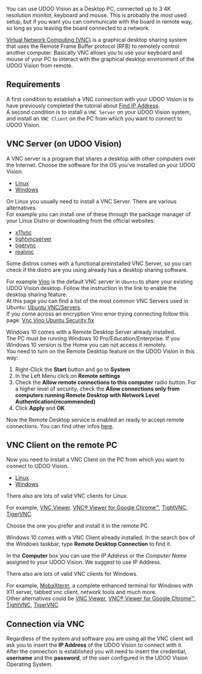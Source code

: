You can use UDOO Vision as a Desktop PC, connected up to 3 4K resolution monitor, keyboard and mouse. This is probably the most used setup, but if you want you can communicate with the board in remote way, so long as you leaving the board connected to a network.

[Virtual Network Computing (VNC)](https://en.wikipedia.org/wiki/Virtual_Network_Computing) is a graphical desktop sharing system that uses the Remote Frame Buffer protocol (RFB) to remotely control another computer. Basically VNC allows you to use your keyboard and mouse of your PC to interact with the graphical desktop environment of the UDOO Vision from remote.

## Requirements
A first condition to establish a VNC connection with your UDOO Vision is to have previously completed the tutorial about [Find IP Address](!Basic_Setup/Find_IP_Address).  
A second condition is to install a `VNC Server` on your UDOO Vision system, and install an `VNC Client` on the PC from which you want to connect to UDOO Vision.


## VNC Server (on UDOO Vision)

A VNC server is a program that shares a desktop with other computers over the Internet. Choose the software for the OS you've installed on your UDOO Vision.

<div>
 <ul id="vnc-server" class="nav nav-tabs" role="tablist">
  <li role="presentation" class="active"><a href="#vnc-linux-server" aria-controls="linux-server" role="tab" data-toggle="tab">Linux</a></li>
  <li role="presentation"><a href="#vnc-windows-server" aria-controls="windows-server" role="tab" data-toggle="tab">Windows</a></li>
 </ul>

 <div class="tab-content">
  <div role="tabpanel" class="tab-pane active" id="vnc-linux-server">

On Linux you usually need to install a VNC Server. There are various alternatives.  
For example you can install one of these through the package manager of your Linux Distro or downloading from the official websites:

* [x11vnc](http://www.karlrunge.com/x11vnc/)
* [tightvncserver](http://www.tightvnc.com/licensing-tvnserver.php)
* [tigervnc](http://tigervnc.org/)
* [realvnc](https://www.realvnc.com)

Some distros comes with a functional preinstalled VNC Server, so you can check if the distro are you using already has a desktop sharing software.

For example [Vino](https://help.ubuntu.com/community/VNC/Servers#vino) is the default VNC server in `Ubuntu` to share your existing UDOO Vision desktop. Follow the instruction in the link to enable the desktop sharing feature.    
At this page you can find a list of the most common VNC Servers used in Ubuntu: [Ubuntu VNC/Servers](https://help.ubuntu.com/community/VNC/Servers).  
If you come across an encryption Vino error trying connecting follow this page. [Vnc Vino Ubuntu Security fix](http://tiemensfamily.com/TimOnCS/2014/04/12/vnc-vino-ubuntu-security-fix/)


  </div>
  <div role="tabpanel" class="tab-pane" id="vnc-windows-server">

Windows 10 comes with a Remote Desktop Server already installed.  
The PC must be running Windows 10 Pro/Education/Enterprise. If you Windows 10 version is the Home you can not access it remotely.  
You need to turn on the Remote Desktop feature on the UDOO Vision in this way:

1. Right-Click the **Start** button and go to **System**
2. In the Left Menu click on **Remote settings**
3. Check the **Allow remote connections to this computer** radio button. For a higher level of security, check the **Allow connections only from computers running Remote Desktop with Network Level Authentication(recommended)**
4. Click **Apply** and **OK**

Now the Remote Desktop service is enabled an ready to accept remote connections.
You can find other infos [here](https://support.microsoft.com/en-us/help/17463/windows-7-connect-to-another-computer-remote-desktop-connection).

  </div>
 </div>
</div>
<script>
$('#vnc-server a').click(function (e) {
  e.preventDefault()
  $(this).tab('show')
})
</script>


## VNC Client on the remote PC

Now you need to install a VNC Client on the PC from which you want to connect to UDOO Vision.

<div>
 <ul id="vnc-client" class="nav nav-tabs" role="tablist">
  <li role="presentation" class="active"><a href="#vnc-linux-client" aria-controls="linux-client" role="tab" data-toggle="tab">Linux</a></li>
  <li role="presentation"><a href="#vnc-windows-client" aria-controls="windows-client" role="tab" data-toggle="tab">Windows</a></li>
 </ul>

 <div class="tab-content">
  <div role="tabpanel" class="tab-pane active" id="vnc-linux-client">

There also are lots of valid VNC clients for Linux.  

For example, [VNC Viewer](https://www.realvnc.com/download/viewer/), [VNC® Viewer for Google Chrome™](https://chrome.google.com/webstore/detail/vnc%C2%AE-viewer-for-google-ch/iabmpiboiopbgfabjmgeedhcmjenhbla), [TightVNC](http://www.tightvnc.com/download.php), [TigerVNC](http://tigervnc.org/).

Choose the one you prefer and install it in the remote PC.

  </div>
  <div role="tabpanel" class="tab-pane" id="vnc-windows-client">

Windows 10 comes with a VNC Client already installed. In the search box of the Windows taskbar, type **Remote Desktop Connection** to find it.

In the **Computer** box you can use the *IP Address* or the *Computer Name* assigned to your UDOO Vision. We suggest to use IP Address.  

There also are lots of valid VNC clients for Windows.  

For example, [MobaXterm](http://mobaxterm.mobatek.net/), a complete enhanced terminal for Windows with X11 server, tabbed vnc client, network tools and much more.  
Other alternatives could be [VNC Viewer](https://www.realvnc.com/download/viewer/), [VNC® Viewer for Google Chrome™](https://chrome.google.com/webstore/detail/vnc%C2%AE-viewer-for-google-ch/iabmpiboiopbgfabjmgeedhcmjenhbla), [TightVNC](http://www.tightvnc.com/download.php), [TigerVNC](http://tigervnc.org/).

  </div>
 </div>
</div>
<script>
$('#vnc-client a').click(function (e) {
  e.preventDefault()
  $(this).tab('show')
})
</script>

## Connection via VNC

Regardless of the system and software you are using all the VNC client will ask you to insert the **IP Address** of the UDOO Vision to connect with it.  
After the connection is established you will need to insert the credential, **username** and the **password**, of the user configured in the UDOO Vision Operating System.  
